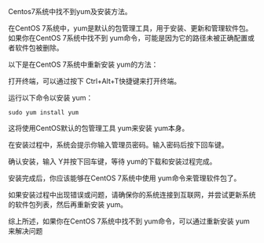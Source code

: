Centos7系统中找不到yum及安装方法。

在CentOS 7系统中，yum是默认的包管理工具，用于安装、更新和管理软件包。如果你在CentOS 7系统中找不到 yum命令，可能是因为它的路径未被正确配置或者软件包被删除。

以下是在CentOS 7系统中重新安装 yum的方法：

打开终端，可以通过按下 Ctrl+Alt+T快捷键来打开终端。

运行以下命令以安装 yum：

```shell
sudo yum install yum
```



这将使用CentOS默认的包管理工具 yum来安装 yum本身。

在安装过程中，系统会提示你输入管理员密码。输入密码后按下回车键。

确认安装，输入 Y并按下回车键，等待 yum的下载和安装过程完成。

安装完成后，你应该能够在CentOS 7系统中使用 yum命令来管理软件包了。

如果安装过程中出现错误或问题，请确保你的系统连接到互联网，并尝试更新系统的软件包列表，然后再重新安装 yum。

综上所述，如果你在CentOS 7系统中找不到 yum命令，可以通过重新安装 yum来解决问题
